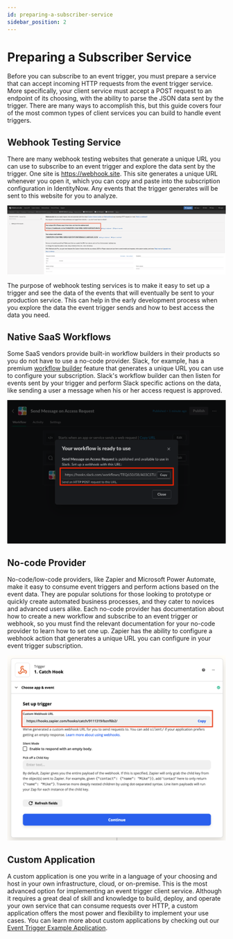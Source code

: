 ```yaml
---
id: preparing-a-subscriber-service
sidebar_position: 2
---
```


# Preparing a Subscriber Service

Before you can subscribe to an event trigger, you must prepare a service that can accept incoming HTTP requests from the event trigger service.  More specifically, your client service must accept a POST request to an endpoint of its choosing, with the ability to parse the JSON data sent by the trigger.  There are many ways to accomplish this, but this guide covers four of the most common types of client services you can build to handle event triggers.

## Webhook Testing Service

There are many webhook testing websites that generate a unique URL you can use to subscribe to an event trigger and explore the data sent by the trigger.  One site is https://webhook.site.  This site generates a unique URL whenever you open it, which you can copy and paste into the subscription configuration in IdentityNow.  Any events that the trigger generates will be sent to this website for you to analyze.

![Webhook.site](./img/webhook-site.png)

The purpose of webhook testing services is to make it easy to set up a trigger and see the data of the events that will eventually be sent to your production service.  This can help in the early development process when you explore the data the event trigger sends and how to best access the data you need.

## Native SaaS Workflows

Some SaaS vendors provide built-in workflow builders in their products so you do not have to use a no-code provider.  Slack, for example, has a premium [workflow builder](https://slack.com/help/articles/360035692513-Guide-to-Workflow-Builder) feature that generates a unique URL you can use to configure your subscription.  Slack's workflow builder can then listen for events sent by your trigger and perform Slack specific actions on the data, like sending a user a message when his or her access request is approved.

![Slack workflow](./img/slack-workflow.png)

## No-code Provider

No-code/low-code providers, like Zapier and Microsoft Power Automate, make it easy to consume event triggers and perform actions based on the event data.  They are popular solutions for those looking to prototype or quickly create automated business processes, and they cater to novices and advanced users alike.  Each no-code provider has documentation about how to create a new workflow and subscribe to an event trigger or webhook, so you must find the relevant documentation for your no-code provider to learn how to set one up.  Zapier has the ability to configure a webhook action that generates a unique URL you can configure in your event trigger subscription.

![Zapier webhook](./img/zapier-webhook.png)

## Custom Application

A custom application is one you write in a language of your choosing and host in your own infrastructure, cloud, or on-premise.  This is the most advanced option for implementing an event trigger client service.  Although it requires a great deal of skill and knowledge to build, deploy, and operate your own service that can consume requests over HTTP, a custom application offers the most power and flexibility to implement your use cases.  You can learn more about custom applications by checking out our [Event Trigger Example Application](https://github.com/sailpoint-oss/event-trigger-examples).
